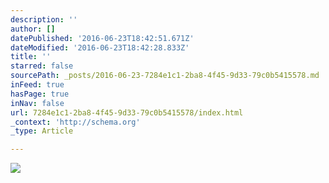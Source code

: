 ```yaml
---
description: ''
author: []
datePublished: '2016-06-23T18:42:51.671Z'
dateModified: '2016-06-23T18:42:28.833Z'
title: ''
starred: false
sourcePath: _posts/2016-06-23-7284e1c1-2ba8-4f45-9d33-79c0b5415578.md
inFeed: true
hasPage: true
inNav: false
url: 7284e1c1-2ba8-4f45-9d33-79c0b5415578/index.html
_context: 'http://schema.org'
_type: Article

---
```

![](https://the-grid-user-content.s3-us-west-2.amazonaws.com/be7c0e4a-3be3-4026-99cb-3f0040665b12.jpg)
